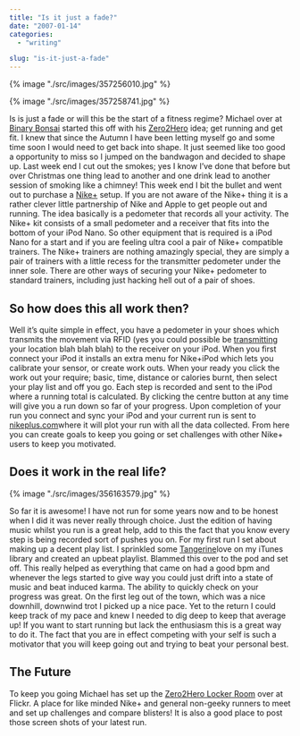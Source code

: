 ```yaml
---
title: "Is it just a fade?"
date: "2007-01-14"
categories: 
  - "writing"

slug: "is-it-just-a-fade"
---
```


{% image "./src/images/357256010.jpg" %}

{% image "./src/images/357258741.jpg" %}

Is is just a fade or will this be the start of a fitness regime? Michael over at [Binary Bonsai](http://binarybonsai.com/) started this off with his [Zero2Hero](http://binarybonsai.com/tag/zero2hero) idea; get running and get fit. I knew that since the Autumn I have been letting myself go and some time soon I would need to get back into shape. It just seemed like too good a opportunity to miss so I jumped on the bandwagon and decided to shape up. Last week end I cut out the smokes; yes I know I’ve done that before but over Christmas one thing lead to another and one drink lead to another session of smoking like a chimney! This week end I bit the bullet and went out to purchase a [Nike+](http://www.apple.com/uk/ipod/nike/) setup. If you are not aware of the Nike+ thing it is a rather clever little partnership of Nike and Apple to get people out and running. The idea basically is a pedometer that records all your activity. The Nike+ kit consists of a small pedometer and a receiver that fits into the bottom of your iPod Nano. So other equipment that is required is a iPod Nano for a start and if you are feeling ultra cool a pair of Nike+ compatible trainers. The Nike+ trainers are nothing amazingly special, they are simply a pair of trainers with a little recess for the transmitter pedometer under the inner sole. There are other ways of securing your Nike+ pedometer to standard trainers, including just hacking hell out of a pair of shoes.

## So how does this all work then?

Well it’s quite simple in effect, you have a pedometer in your shoes which transmits the movement via RFID (yes you could possible be [transmitting](http://www.wired.com/news/culture/0,72202-0.html) your location blah blah blah) to the receiver on your iPod. When you first connect your iPod it installs an extra menu for Nike+iPod which lets you calibrate your sensor, or create work outs. When your ready you click the work out your require; basic, time, distance or calories burnt, then select your play list and off you go. Each step is recorded and sent to the iPod where a running total is calculated. By clicking the centre button at any time will give you a run down so far of your progress. Upon completion of your run you connect and sync your iPod and your current run is sent to [nikeplus.com](http://www.nike.com/nikeplus/)where it will plot your run with all the data collected. From here you can create goals to keep you going or set challenges with other Nike+ users to keep you motivated.

## Does it work in the real life?

{% image "./src/images/356163579.jpg" %}

So far it is awesome! I have not run for some years now and to be honest when I did it was never really through choice. Just the edition of having music whilst you run is a great help, add to this the fact that you know every step is being recorded sort of pushes you on. For my first run I set about making up a decent play list. I sprinkled some [Tangerine](http://www.potionfactory.com/tangerine/)love on my iTunes library and created an upbeat playlist. Blammed this over to the pod and set off. This really helped as everything that came on had a good bpm and whenever the legs started to give way you could just drift into a state of music and beat induced karma. The ability to quickly check on your progress was great. On the first leg out of the town, which was a nice downhill, downwind trot I picked up a nice pace. Yet to the return I could keep track of my pace and knew I needed to dig deep to keep that average up! If you want to start running but lack the enthusiasm this is a great way to do it. The fact that you are in effect competing with your self is such a motivator that you will keep going out and trying to beat your personal best.

## The Future

To keep you going Michael has set up the [Zero2Hero Locker Room](http://www.flickr.com/groups/87184948@N00/) over at Flickr. A place for like minded Nike+ and general non-geeky runners to meet and set up challenges and compare blisters! It is also a good place to post those screen shots of your latest run.
